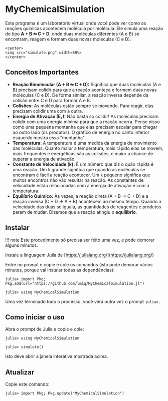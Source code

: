 # MyChemicalSimulation

Este programa é um laboratório virtual onde você pode ver como as reações químicas acontecem molécula por molécula. Ele simula uma reação do tipo **A + B ⇋ C + D**, onde duas moléculas diferentes (A e B) se encontram, reagem e formam duas novas moléculas (C e D).

```@raw html
<center>
<img src="simulate.png" width=50%>
</center>
```

## Conceitos Importantes 

* **Reação Bimolecular (A + B ⇋ C + D):** Significa que duas moléculas (A e B) precisam colidir para que a reação aconteça e formem duas novas moléculas (C e D). De forma similar, a reação inversa depende da colisão entre C e D para formar A e B.
* **Colisões:** As moléculas estão sempre se movendo. Para reagir, elas precisam colidir uma com a outra.
* **Energia de Ativação (Eₐ):** Não basta só colidir! As moléculas precisam colidir com uma energia mínima para que a reação ocorra. Pense nisso como uma pequena montanha que elas precisam escalar para chegar ao outro lado (os produtos). O gráfico de energia no canto inferior esquerdo mostra essa "montanha".
* **Temperatura:** A temperatura é uma medida da energia de movimento das moléculas. Quanto maior a temperatura, mais rápido elas se movem, mais frequentes e energéticas são as colisões, e maior a chance de superar a energia de ativação.
* **Constante de Velocidade (k):** É um número que diz o quão rápida é uma reação. Um `k` grande significa que quando as moléculas se encontram é fácil a reação acontecer. Um `k` pequeno significa que muitos encontros não vão resultar na reação. As constantes de velocidade estão relacionadas com a energia de ativação e com a temperatura.
* **Equilíbrio Químico:** Às vezes, a reação direta (A + B → C + D) e a reação inversa (C + D → A + B) acontecem ao mesmo tempo. Quando a velocidade das duas se iguala, as quantidades de reagentes e produtos param de mudar. Dizemos que a reação atingiu o **equilíbrio**.


## Instalar

!!! note
    Este procedimento só precisa ser feito uma vez, e pode demorar alguns minutos.

Instale a linguagem Julia de [https://julialang.org/](https://julialang.org/)

Entre no prompt e copie e cole os comandos (isto pode demorar vários minutos,
porque vai instalar todas as dependências):

```julia-repl
julia> import Pkg; Pkg.add(url="https://github.com/lmiq/MyChemicalSimulation.jl")

julia> using MyChemicalSimulation
```

Uma vez terminado todo o processo, você verá outra vez o prompt `julia>`. 

## Como iniciar o uso

Abra o prompt de Julia e copie e cole:

```julia-repl
julia> using MyChemicalSimulation 

julia> simulate()
```

Isto deve abrir a janela interativa mostrada acima.

## Atualizar

Copie este comando:
```julia-repl
julia> import Pkg; Pkg.update("MyChemicalSimulation")

```
